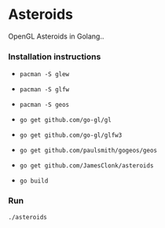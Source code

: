Asteroids
=========

OpenGL Asteroids in Golang..

### Installation instructions

* `pacman -S glew`
* `pacman -S glfw`
* `pacman -S geos`


* `go get github.com/go-gl/gl`
* `go get github.com/go-gl/glfw3`
* `go get github.com/paulsmith/gogeos/geos`
* `go get github.com/JamesClonk/asteroids`
* `go build`

### Run

`./asteroids`
